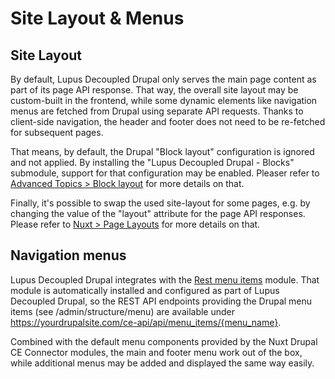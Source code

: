 # Site Layout & Menus

## Site Layout

By default, Lupus Decoupled Drupal only serves the main page content as part of its page API response. That way, the overall site layout may be custom-built in the frontend, while some dynamic elements like navigation menus are
fetched from Drupal using separate API requests. Thanks to client-side navigation, the header and footer does not
need to be re-fetched for subsequent pages.

That means, by default, the Drupal "Block layout" configuration is ignored and not applied. By installing the "Lupus Decoupled Drupal - Blocks" submodule, support for that configuration may be enabled. Pleaser refer to [Advanced Topics > Block layout](/advanced-topics/block-layout) for more details on that.

Finally, it's possible to swap the used site-layout for some pages, e.g. by changing the value of the "layout" attribute for the page API responses. Please refer to [Nuxt > Page Layouts](/nuxt/page-layouts) for more details on that.

## Navigation menus

Lupus Decoupled Drupal integrates with the [Rest menu items](https://drupal.org/project/rest_menu_items) module.
That module is automatically installed and configured as part of Lupus Decoupled Drupal, so the REST API endpoints providing the Drupal menu items (see /admin/structure/menu) are available under https://yourdrupalsite.com/ce-api/api/menu_items/{menu_name}.

Combined with the default menu components provided by the Nuxt Drupal CE Connector modules, the main and footer
menu work out of the box, while additional menus may be added and displayed the same way easily.

